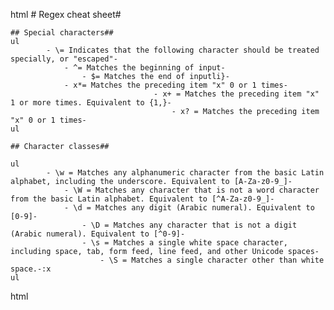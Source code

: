 html
	# Regex cheat sheet#

	## Special characters##
	ul
		    - \= Indicates that the following character should be treated specially, or "escaped"- 
		        - ^= Matches the beginning of input- 
        		    - $= Matches the end of inputli}-
		        - x*= Matches the preceding item "x" 0 or 1 times- 
                                    - x+ = Matches the preceding item "x" 1 or more times. Equivalent to {1,}- 
                                        - x? = Matches the preceding item "x" 0 or 1 times- 
	ul

	## Character classes## 

	ul
		    - \w = Matches any alphanumeric character from the basic Latin alphabet, including the underscore. Equivalent to [A-Za-z0-9_]- 
		        - \W = Matches any character that is not a word character from the basic Latin alphabet. Equivalent to [^A-Za-z0-9_]- 
			    - \d = Matches any digit (Arabic numeral). Equivalent to [0-9]- 
			        - \D = Matches any character that is not a digit (Arabic numeral). Equivalent to [^0-9]- 
				    - \s = Matches a single white space character, including space, tab, form feed, line feed, and other Unicode spaces- 
				        - \S = Matches a single character other than white space.-:x 
	ul

html
